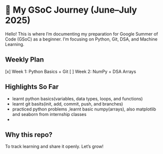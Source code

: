 # 🧠 My GSoC Journey (June–July 2025)

Hello! This is where I’m documenting my preparation for Google Summer of Code (GSoC) as a beginner. I’m focusing on Python, Git, DSA, and Machine Learning.

## Weekly Plan

[x] Week 1: Python Basics + Git
[ ] Week 2: NumPy + DSA Arrays

## Highlights So Far

- learnt python basics(variables, data types, loops, and functions)
- learnt git basits(init, add, commit, push, and branches)
- practiced python problems ,learnt basic numpy(arrays), also matplotlib and seaborn from internship classes
-

## Why this repo?

To track learning and share it openly. Let’s grow!
